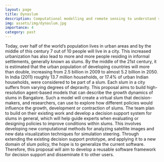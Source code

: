 ```yaml
---
layout: page
title: Dynaslum
description: Computational modelling and remote sensing to understand slum dynamics
img: assets/img/dynaslum.jpg
importance: 4
category: past
---
```

Today, over half of the world’s population lives in urban areas and by the middle of this century 7 out of 10 people will live in a city. This increased urbanization has also lead to more and more people residing in informal settlements, generally known as slums. By the middle of the 21st century, it is estimated that the urban population of developing countries will more than double, increasing from 2.5 billion in 2009 to almost 5.2 billion in 2050. In India (2011) roughly 13.7 million households, or 17.4% of urban Indian households, were considered to be part of a slum. Each slum in a city suffers from varying degrees of depravity. This proposal aims to build high-resolution agent-based models that can describe the growth dynamics of slums in Bangalore. Such a model will create a virtual slum that decision-makers, and researchers, can use to explore how different policies would influence the growth, development or contraction of slums. The team plan to build on their existing work and develop a decision support system for slums in general, which will help guide experts when evaluating or designing policies to improve conditions within slums. This involves developing new computational methods for analyzing satellite images and new data visualization techniques for simulation steering. Through extending the existing decision support prototype, and applying it to a new domain of slum policy, the hope is to generalize the current software. Therefore, this proposal will aim to develop a reusable software framework for decision support and disseminate it to other users.